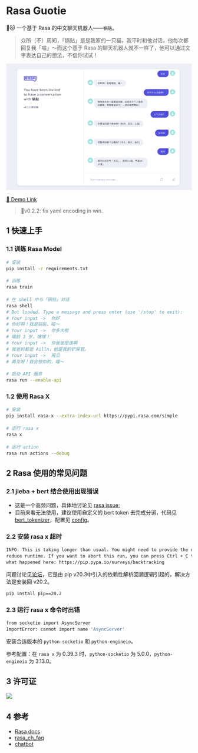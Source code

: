 # Rasa Guotie

🤖️🐱 一个基于 Rasa 的中文聊天机器人——`锅贴`。

> 众所（不）周知，「锅贴」是是我家的一只猫，我平时和他对话，他每次都回复我「喵」～而这个基于 Rasa 的聊天机器人就不一样了，他可以通过文字表达自己的想法，不信你试试！

[![](.github/src/guotie_v0-2-1_test.png)](https://guotie.ailln.com/guest/conversations/production/12fd779ce02a45d495d85613beb3d676)

[🔗 Demo Link](https://guotie.ailln.com/guest/conversations/production/12fd779ce02a45d495d85613beb3d676)

> 🐛v0.2.2: fix yaml encoding in win.

## 1 快速上手

### 1.1 训练 Rasa Model

```bash
# 安装
pip install -r requirements.txt

# 训练
rasa train

# 在 shell 中与「锅贴」对话
rasa shell
# Bot loaded. Type a message and press enter (use '/stop' to exit): 
# Your input ->  你好                     
# 你好啊！我是锅贴，喵～
# Your input ->  你多大啦
# 喵龄 3 岁，嘿嘿！
# Your input ->  你爸爸是谁啊
# 我爸妈都是 Ailln，他是我的铲屎官。
# Your input ->  再见
# 再见呀！我会想你的，喵～

# 启动 API 服务
rasa run --enable-api
```

### 1.2 使用 Rasa X

```bash
# 安装
pip install rasa-x --extra-index-url https://pypi.rasa.com/simple

# 运行 rasa x
rasa x

# 运行 action
rasa run actions --debug
```

## 2 Rasa 使用的常见问题

### 2.1 jieba + bert 结合使用出现错误

- 这是一个高频问题，具体地讨论见 [rasa issue](https://github.com/RasaHQ/rasa/issues/8381);
- 目前来看无法使用，建议使用自定义的 bert token 去完成分词，代码见 [bert_tokenizer](./components/bert_tokenizer.py)，配置见 [config](config.yml)。

### 2.2 安装 rasa x 超时

```bash
INFO: This is taking longer than usual. You might need to provide the dependency resolver with stricter constraints to \
reduce runtime. If you want to abort this run, you can press Ctrl + C to do so. To improve how pip performs, tell us \
what happened here: https://pip.pypa.io/surveys/backtracking
```

问题讨论见[论坛](https://forum.rasa.com/t/pip-is-taking-longer-than-usual/39263)，它是由 pip v20.3中引入的依赖性解析回溯逻辑引起的，解决方法是安装回 v20.2。

```bash
pip install pip==20.2
```

### 2.3 运行 rasa x 命令时出错

```bash
from socketio import AsyncServer
ImportError: cannot import name 'AsyncServer'
```

安装合适版本的 `python-socketio` 和 `python-engineio`。

参考配置：在 `rasa x` 为 0.39.3 时，`python-socketio` 为 5.0.0，`python-engineio` 为 3.13.0。

## 3 许可证

[![](https://award.dovolopor.com?lt=License&rt=MIT&rbc=green)](./LICENSE)

## 4 参考

- [Rasa docs](https://rasa.com/docs/)
- [rasa_ch_faq](https://github.com/Dustyposa/rasa_ch_faq)
- [chatbot](https://github.com/Ailln/chatbot)
